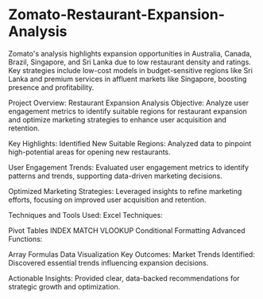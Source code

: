 # Zomato-Restaurant-Expansion-Analysis
Zomato's analysis highlights expansion opportunities in Australia, Canada, Brazil, Singapore, and Sri Lanka due to low restaurant density and ratings. Key strategies include low-cost models in budget-sensitive regions like Sri Lanka and premium services in affluent markets like Singapore, boosting presence and profitability.


Project Overview: Restaurant Expansion Analysis Objective: Analyze user engagement metrics to identify suitable regions for restaurant expansion and optimize marketing strategies to enhance user acquisition and retention.

Key Highlights: Identified New Suitable Regions: Analyzed data to pinpoint high-potential areas for opening new restaurants.

User Engagement Trends: Evaluated user engagement metrics to identify patterns and trends, supporting data-driven marketing decisions.

Optimized Marketing Strategies: Leveraged insights to refine marketing efforts, focusing on improved user acquisition and retention.

Techniques and Tools Used: Excel Techniques:

Pivot Tables INDEX MATCH VLOOKUP Conditional Formatting Advanced Functions:

Array Formulas Data Visualization Key Outcomes: Market Trends Identified: Discovered essential trends influencing expansion decisions.

Actionable Insights: Provided clear, data-backed recommendations for strategic growth and optimization.
